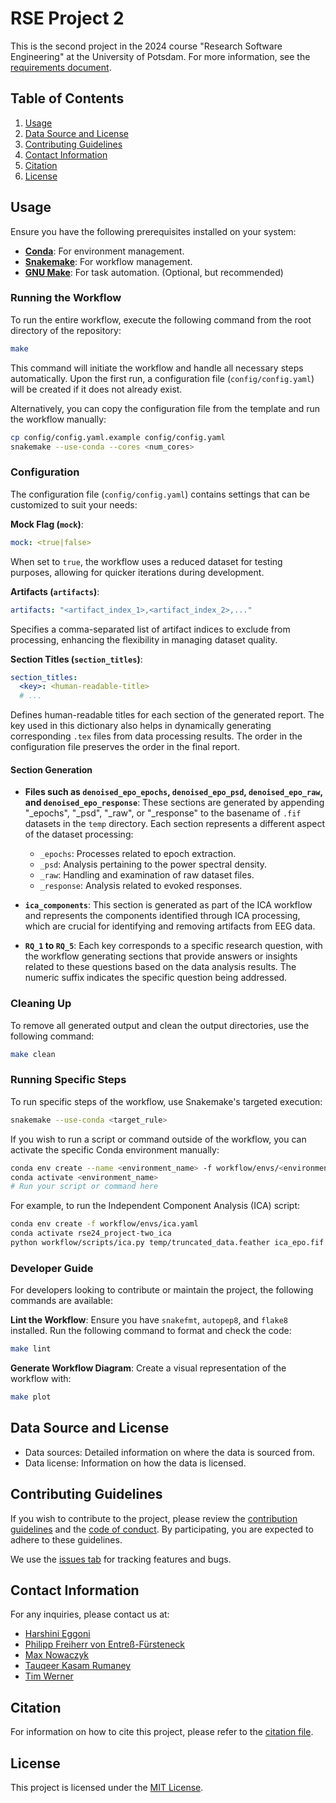 # RSE Project 2

This is the second project in the 2024 course "Research Software Engineering" at the University of Potsdam. For more information, see the [requirements document](docs/requirements.md).

## Table of Contents
1. [Usage](#usage)
1. [Data Source and License](#data-source-and-license)
1. [Contributing Guidelines](#contributing-guidelines)
1. [Contact Information](#contact-information)
1. [Citation](#citation)
1. [License](#license)

## Usage

Ensure you have the following prerequisites installed on your system:

- **[Conda](https://docs.anaconda.com/miniconda/)**: For environment management.
- **[Snakemake](https://snakemake.readthedocs.io/en/stable/)**: For workflow management.
- **[GNU Make](https://www.gnu.org/software/make/)**: For task automation. (Optional, but recommended)

### Running the Workflow

To run the entire workflow, execute the following command from the root directory of the repository:

```sh
make
```

This command will initiate the workflow and handle all necessary steps automatically. Upon the first run, a configuration file (`config/config.yaml`) will be created if it does not already exist.

Alternatively, you can copy the configuration file from the template and run the workflow manually:

```sh
cp config/config.yaml.example config/config.yaml
snakemake --use-conda --cores <num_cores>
```

### Configuration

The configuration file (`config/config.yaml`) contains settings that can be customized to suit your needs:

**Mock Flag (`mock`)**:
```yaml
mock: <true|false>
```
When set to `true`, the workflow uses a reduced dataset for testing purposes, allowing for quicker iterations during development.


**Artifacts (`artifacts`)**: 
```yaml
artifacts: "<artifact_index_1>,<artifact_index_2>,..."
```
Specifies a comma-separated list of artifact indices to exclude from processing, enhancing the flexibility in managing dataset quality.

**Section Titles (`section_titles`)**: 
```yaml
section_titles:
  <key>: <human-readable-title>
  # ...
```
Defines human-readable titles for each section of the generated report. The key used in this dictionary also helps in dynamically generating corresponding `.tex` files from data processing results. The order in the configuration file preserves the order in the final report.

#### Section Generation

- **Files such as `denoised_epo_epochs`, `denoised_epo_psd`, `denoised_epo_raw`, and `denoised_epo_response`**: These sections are generated by appending "_epochs", "_psd", "_raw", or "_response" to the basename of `.fif` datasets in the `temp` directory. Each section represents a different aspect of the dataset processing:
  - `_epochs`: Processes related to epoch extraction.
  - `_psd`: Analysis pertaining to the power spectral density.
  - `_raw`: Handling and examination of raw dataset files.
  - `_response`: Analysis related to evoked responses.

- **`ica_components`**: This section is generated as part of the ICA workflow and represents the components identified through ICA processing, which are crucial for identifying and removing artifacts from EEG data.

- **`RQ_1` to `RQ_5`**: Each key corresponds to a specific research question, with the workflow generating sections that provide answers or insights related to these questions based on the data analysis results. The numeric suffix indicates the specific question being addressed.

### Cleaning Up

To remove all generated output and clean the output directories, use the following command:

```sh
make clean
```

### Running Specific Steps

To run specific steps of the workflow, use Snakemake's targeted execution:
```sh
snakemake --use-conda <target_rule>
```

If you wish to run a script or command outside of the workflow, you can activate the specific Conda environment manually:
```sh
conda env create --name <environment_name> -f workflow/envs/<environment_file>.yaml
conda activate <environment_name>
# Run your script or command here
```

For example, to run the Independent Component Analysis (ICA) script:
```sh
conda env create -f workflow/envs/ica.yaml
conda activate rse24_project-two_ica
python workflow/scripts/ica.py temp/truncated_data.feather ica_epo.fif plot.png
```

### Developer Guide

For developers looking to contribute or maintain the project, the following commands are available:

**Lint the Workflow**:
Ensure you have `snakefmt`, `autopep8`, and `flake8` installed. Run the following command to format and check the code:

```sh
make lint
```

**Generate Workflow Diagram**:
Create a visual representation of the workflow with:

```sh
make plot
```

## Data Source and License
- Data sources: Detailed information on where the data is sourced from.
- Data license: Information on how the data is licensed.

## Contributing Guidelines
If you wish to contribute to the project, please review the [contribution guidelines](CONTRIBUTING.md) and the [code of conduct](CONDUCT.md). By participating, you are expected to adhere to these guidelines.

We use the [issues tab](https://gitup.uni-potsdam.de/werner10/rse24_project-two/-/issues) for tracking features and bugs.

## Contact Information
For any inquiries, please contact us at:
- [Harshini Eggoni](mailto:eggoni@uni-potsdam.de)
- [Philipp Freiherr von Entreß-Fürsteneck](mailto:entressfue@uni-potsdam.de)
- [Max Nowaczyk](mailto:nowaczyk@uni-potsdam.de)
- [Tauqeer Kasam Rumaney](mailto:rumaney@uni-potsdam.de)
- [Tim Werner](mailto:tim.werner@uni-potsdam.de)

## Citation
For information on how to cite this project, please refer to the [citation file](CITATION.cff).

## License
This project is licensed under the [MIT License](LICENSE).

